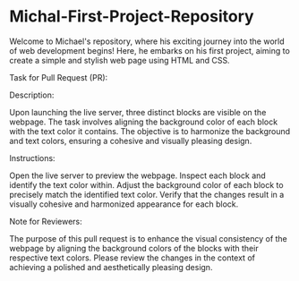 # Michal-First-Project-Repository

Welcome to Michael's repository, where his exciting journey into the world of web development begins! Here, he embarks on his first project, aiming to create a simple and stylish web page using HTML and CSS.

Task for Pull Request (PR):

Description:

Upon launching the live server, three distinct blocks are visible on the webpage. The task involves aligning the background color of each block with the text color it contains. The objective is to harmonize the background and text colors, ensuring a cohesive and visually pleasing design.

Instructions:

Open the live server to preview the webpage.
Inspect each block and identify the text color within.
Adjust the background color of each block to precisely match the identified text color.
Verify that the changes result in a visually cohesive and harmonized appearance for each block.

Note for Reviewers:

The purpose of this pull request is to enhance the visual consistency of the webpage by aligning the background colors of the blocks with their respective text colors. Please review the changes in the context of achieving a polished and aesthetically pleasing design.
